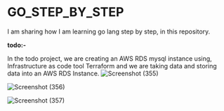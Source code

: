 # GO_STEP_BY_STEP
I am sharing how I am learning go lang step by step,  in this repository.

**todo:-**


In the todo project, we are creating an AWS RDS mysql instance using,
Infrastructure as code tool Terraform and we are taking data and storing 
data into an AWS RDS Instance. 
![Screenshot (355)](https://github.com/Tanmoy037/go-step-by-step/assets/108757431/b4d87a72-491f-4936-a85f-86a06ec1b8ff)

![Screenshot (356)](https://github.com/Tanmoy037/go-step-by-step/assets/108757431/c7b6a120-19be-4e92-add5-7701d2a5a470)

![Screenshot (357)](https://github.com/Tanmoy037/go-step-by-step/assets/108757431/f841bc2c-c818-4f0e-93c3-00710c1910a5)

